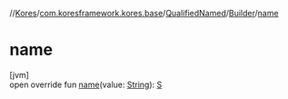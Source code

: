 //[Kores](../../../../index.md)/[com.koresframework.kores.base](../../index.md)/[QualifiedNamed](../index.md)/[Builder](index.md)/[name](name.md)

# name

[jvm]\
open override fun [name](name.md)(value: [String](https://kotlinlang.org/api/latest/jvm/stdlib/kotlin/-string/index.html)): [S](index.md)
